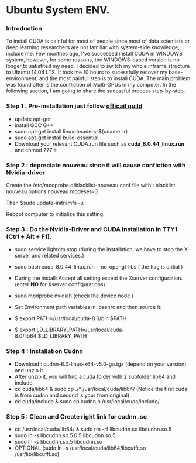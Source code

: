 # Ubuntu System ENV.

### Introduction 

To install CUDA is painful for most of people since most of data scientists or deep learning researchers are not familiar with system-side knowledge, include me. Few monthes ago, I've successed install CUDA in WINDOWS system, however, for some reasons, the WINDOWS-based version is no longer to satisfited my need. I decided to switch my whole inframe structure to Ubuntu 14.04 LTS. It took me 10 hours to sucessfully recover my base-environment, and the most painful step is to install CUDA. The main problem was found after is the confliction of Multi-GPUs in my computer. In the following section, I am going to share the sucessful process step-by-step.


### Step 1 : Pre-installation just follow [officail guild](http://developer.download.nvidia.com/compute/cuda/8.0/secure/prod/docs/sidebar/CUDA_Installation_Guide_Linux.pdf?autho=1478535150_deefbbf1f764ec2a59a02727d0c95c05&file=CUDA_Installation_Guide_Linux.pdf)

- update apt-get
- install GCC G++ 
- sudo apt-get install linux-headers-$(uname -r)
- sudo apt-get install build-essential
- Download your relevant CUDA.run file such as **cuda_8.0.44_linux.run** and chmod 777 it 

### Step 2 : depreciate nouveau since it will cause confiction with Nvidia-driver

Create the /etc/modprobe.d/blacklist-nouveau.conf file with :
blacklist nouveau
options nouveau modeset=0

Then $sudo update-initramfs -u

Reboot computer to initialize this setting.

### Step 3 : Do the Nvidia-Driver and CUDA installation in TTY1 (Ctrl + Alt + F1).

- sudo service lightdm stop (during the installation, we have to stop the X-server and related services.)

- sudo bash cuda-8.0.44_linux.run --no-opengl-libs ( the flag is critial )

- During the install: Accept all setting except the Xserver configuration. (enter **NO** for Xserver configurations)

- sudo modprobe nvidiah (check the device node )

- Set Environment path variables in .bashrc and then source it:
 - $ export PATH=/usr/local/cuda-8.0/bin:$PATH
 - $ export LD_LIBRARY_PATH=/usr/local/cuda-8.0/lib64:$LD_LIBRARY_PATH

### Step 4 : Installation Cudnn

- Download : cudnn-8.0-linux-x64-v5.0-ga.tgz (depend on your version) and unzip it.
- After unzip it, you will find a cuda folder with 2 subfolder lib64 and include
- cd cuda/lib64 & sudo cp ./* /usr/local/cuda/lib64/ (Notice the first cuda is from cudnn and second is your from original)
- cd cuda/include & sudo cp cudnn.h /usr/local/cuda/include/

### Step 5 : Clean and Create right link for cudnn .so
- cd /usr/local/cuda/lib64/ & sudo rm -rf libcudnn.so libcudnn.so.5 
- sudo ln -s libcudnn.so.5.0.5 libcudnn.so.5 
- sudo ln -s libcudnn.so.5 libcudnn.so 
- OPTIONAL (sudo ln -s /usr/local/cuda/lib64/libcufft.so /usr/lib/libcufft.so) 
